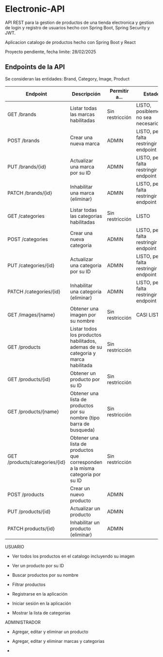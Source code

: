 # Electronic-API

API REST para la gestion de productos de una tienda electronica y gestion de login y registro de usuarios hecho con Spring Boot, Spring Security y JWT.

Aplicacion catalogo de productos hecho con Spring Boot y React

Proyecto pendiente, fecha limite: 28/02/2025

## Endpoints de la API

Se consideran las entidades: Brand, Category, Image, Product



| Endpoint                      | Descripción                                                                       | Permitir a...   | Estado                                |
| ----------------------------- | --------------------------------------------------------------------------------- | --------------- | ------------------------------------- |
| GET /brands                   | Listar todas las marcas habilitadas                                               | Sin restricción | LISTO, posiblemente no sea necesario  |
| POST /brands                  | Crear una nueva marca                                                             | ADMIN           | LISTO, pero falta restringir endpoint |
| PUT /brands/{id}              | Actualizar una marca por su ID                                                    | ADMIN           | LISTO, pero falta restringir endpoint |
| PATCH /brands/{id}            | Inhabilitar una marca (eliminar)                                                  | ADMIN           | LISTO, pero falta restringir endpoint |
| GET /categories               | Listar todas las categorias habilitadas                                           | Sin restricción | LISTO                                 |
| POST /categories              | Crear una nueva categoria                                                         | ADMIN           | LISTO, pero falta restringir endpoint |
| PUT /categories/{id}          | Actualizar una categoria por su ID                                                | ADMIN           | LISTO, pero falta restringir endpoint |
| PATCH /categories/{id}        | Inhabilitar una categoria (eliminar)                                              | ADMIN           | LISTO, pero falta restringir endpoint |
| GET /images/{name}            | Obtener una imagen por su nombre                                                  | Sin restricción | CASI LISTO                            |
| GET /products                 | Listar todos los productos habilitados, ademas de su categoria y marca habilitada | Sin restricción |                                       |
| GET /products/{id}            | Obtener un producto por su ID                                                     | Sin restricción |                                       |
| GET /products/{name}          | Obtener una lista de productos por su nombre (tipo barra de busqueda)             | Sin restricción |                                       |
| GET /products/categories/{id} | Obtener una lista de productos que corresponden a la misma categoria por su ID    | Sin restricción |                                       |
| POST /products                | Crear un nuevo producto                                                           | ADMIN           |                                       |
| PUT /products/{id}            | Actualizar un producto                                                            | ADMIN           |                                       |
| PATCH products/{id}           | Inhabilitar un producto (eliminar)                                                | ADMIN           |                                       |



USUARIO

- Ver todos los productos en el catalogo incluyendo su imagen

- Ver un producto por su ID

- Buscar productos por su nombre

- Filtrar productos

- Registrarse en la aplicación

- Iniciar sesión en la aplicación

- Mostrar la lista de categorias

ADMINISTRADOR

- Agregar, editar y eliminar un producto

- Agregar, editar y eliminar marcas y categorias

- 
